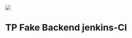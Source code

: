 <a href='http://ec2-34-228-11-155.compute-1.amazonaws.com/job/battleboat-jenkins-ci/'><img src='http://ec2-34-228-11-155.compute-1.amazonaws.com/buildStatus/icon?job=battleboat-jenkins-ci'></a>


# TP Fake Backend jenkins-CI

